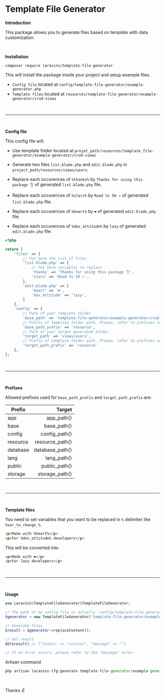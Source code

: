 # Template File Generator

**Introduction**

This package allows you to generate files based on template with data customization.

<br/>

**Installation**

```
composer require laravins/template-file-generator
```

This will install the package inside your project and setup example files.

- `Config file` located at `config/template-file-generator/example-generator.php`
- `Template files` located at `resources/template-file-generator/example-generator/crud-views`

<br/>

***
<br/>

**Config file**
<br/>

This config file will:
- Use template folder located at `projet_path/resources/template_file-generator/example-generator/crud-views`
- Generate two files `list.blade.php` and `edit.blade.php` in `project_path/resources/views/users`.

- Replace each occurences of `%thanks%` by `Thanks for using this package 👌` of generated `list.blade.php` file.
- Replace each occurences of `%stars%` by `Road to 50 ⭐` of generated `list.blade.php` file.
- Replace each occurences of `%heart%` by `❤️` of generated `edit.blade.php` file.
- Replace each occurences of `%dev_attitude%` by `lazy` of generated `edit.blade.php` file.

```php
<?php

return [
    'files' => [
        // Put here the list of files
        'list.blade.php' => [
            // Put here variables to replace
            'thanks' => 'Thanks for using this package 👌',
            'stars' => 'Road to 50 ⭐',
        ],
        'edit.blade.php' => [
            'heart' => '❤️',
            'dev_attitude' => 'lazy',
        ]
    ],
    'config' => [
        // Path of your template folder
        'base_path' => 'template-file-generator/example-generator/crud-views',
        // Prefix of template folder path. Please, refer to prefixes section
        'base_path_prefix' => 'resource',
        // Path of your target generated folder
        'target_path' => 'views/users',
        // Prefix of template folder path. Please, refer to prefixes section
        'target_path_prefix' => 'resource'
    ],
];
```
<br/>

***
<br/>

**Prefixes**

Allowed prefixes used for `base_path_prefix` and `target_path_prefix` are:

| Prefix        | Target          |
| ------------- |----------------:|
| app           | app_path()      |  
| base          | base_path()     |
| config        | config_path()   |
| resource      | resource_path() |
| database      | database_path() |
| lang          | lang_path()     |
| public        | public_path()   |
| storage       | storage_path()  |


<br/>

***
<br/>

**Template files**

You need to set variables that you want to be replaced in `%` delimiter like `%var_to_change_%`.

```html
<p>Made with %heart%</p>
<p>For %dev_attitude% developers</p>
```

This will be converted into 
```html
<p>Made with ❤️</p>
<p>For lazy developers</p>
```

<br/>

***
<br/>

**Usage**

```php
use Laravins\TemplateFileGenerator\TemplateFileGenerator;

// The path of my config file is actually 'config/template-file-generator/example-generator'
$generator = new TemplateFileGenerator('template-file-generator/example-generator');

// Generate files
$result = $generator->replaceContent();

// Get result
dd($result) // ["status' => "success", "message" => ""]

// If an error occurs, please refer to the "message" error.
```

Artisan command
```php 
php artisan laravins-tfg:generate template-file-generator/example-generator
```

<br/>

Thanks ✌️